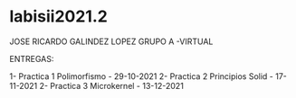 # labisii2021.2

JOSE RICARDO GALINDEZ LOPEZ
GRUPO A -VIRTUAL

ENTREGAS:

1- Practica 1 Polimorfismo - 29-10-2021
2- Practica 2 Principios Solid - 17-11-2021
2- Practica 3 Microkernel - 13-12-2021